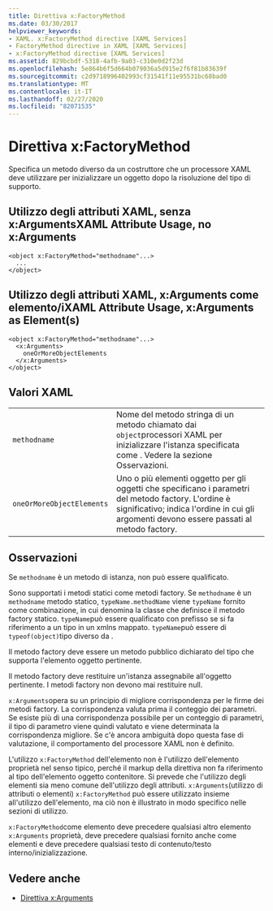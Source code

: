 ```yaml
---
title: Direttiva x:FactoryMethod
ms.date: 03/30/2017
helpviewer_keywords:
- XAML. x:FactoryMethod directive [XAML Services]
- FactoryMethod directive in XAML [XAML Services]
- x:FactoryMethod directive [XAML Services]
ms.assetid: 829bcbdf-5318-4afb-9a03-c310e0d2f23d
ms.openlocfilehash: 5e864b6f5d664b079036a5d915e2f6f81b83639f
ms.sourcegitcommit: c2d9718996402993cf31541f11e95531bc68bad0
ms.translationtype: MT
ms.contentlocale: it-IT
ms.lasthandoff: 02/27/2020
ms.locfileid: "82071535"
---
```

# <a name="xfactorymethod-directive"></a>Direttiva x:FactoryMethod
Specifica un metodo diverso da un costruttore che un processore XAML deve utilizzare per inizializzare un oggetto dopo la risoluzione del tipo di supporto.  
  
## <a name="xaml-attribute-usage-no-xarguments"></a>Utilizzo degli attributi XAML, senza x:ArgumentsXAML Attribute Usage, no x:Arguments  
  
```xaml  
<object x:FactoryMethod="methodname"...>  
  ...  
</object>  
```  
  
## <a name="xaml-attribute-usage-xarguments-as-elements"></a>Utilizzo degli attributi XAML, x:Arguments come elemento/iXAML Attribute Usage, x:Arguments as Element(s)  
  
```xaml  
<object x:FactoryMethod="methodname"...>  
  <x:Arguments>  
    oneOrMoreObjectElements  
  </x:Arguments>  
</object>  
```  
  
## <a name="xaml-values"></a>Valori XAML  
  
|||  
|-|-|  
|`methodname`|Nome del metodo stringa di un metodo chiamato dai `object`processori XAML per inizializzare l'istanza specificata come . Vedere la sezione Osservazioni.|  
|`oneOrMoreObjectElements`|Uno o più elementi oggetto per gli oggetti che specificano i parametri del metodo factory. L'ordine è significativo; indica l'ordine in cui gli argomenti devono essere passati al metodo factory.|  
  
## <a name="remarks"></a>Osservazioni  
 Se `methodname` è un metodo di istanza, non può essere qualificato.  
  
 Sono supportati i metodi statici come metodi factory. Se `methodname` è un `methodname` metodo statico, `typeName.methodName` viene `typeName` fornito come combinazione, in cui denomina la classe che definisce il metodo factory statico. `typeName`può essere qualificato con prefisso se si fa riferimento a un tipo in un xmlns mappato. `typeName`può essere di `typeof(object)`tipo diverso da .  
  
 Il metodo factory deve essere un metodo pubblico dichiarato del tipo che supporta l'elemento oggetto pertinente.  
  
 Il metodo factory deve restituire un'istanza assegnabile all'oggetto pertinente. I metodi factory non devono mai restituire null.  
  
 `x:Arguments`opera su un principio di migliore corrispondenza per le firme dei metodi factory. La corrispondenza valuta prima il conteggio dei parametri. Se esiste più di una corrispondenza possibile per un conteggio di parametri, il tipo di parametro viene quindi valutato e viene determinata la corrispondenza migliore. Se c'è ancora ambiguità dopo questa fase di valutazione, il comportamento del processore XAML non è definito.  
  
 L'utilizzo `x:FactoryMethod` dell'elemento non è l'utilizzo dell'elemento proprietà nel senso tipico, perché il markup della direttiva non fa riferimento al tipo dell'elemento oggetto contenitore. Si prevede che l'utilizzo degli elementi sia meno comune dell'utilizzo degli attributi. `x:Arguments`(utilizzo di attributi o elementi) `x:FactoryMethod` può essere utilizzato insieme all'utilizzo dell'elemento, ma ciò non è illustrato in modo specifico nelle sezioni di utilizzo.  
  
 `x:FactoryMethod`come elemento deve precedere qualsiasi altro elemento `x:Arguments` proprietà, deve precedere qualsiasi fornito anche come elementi e deve precedere qualsiasi testo di contenuto/testo interno/inizializzazione.  
  
## <a name="see-also"></a>Vedere anche

- [Direttiva x:Arguments](xarguments-directive.md)
